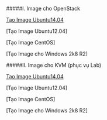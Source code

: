 ﻿#####I. Image cho OpenStack

[Tạo Image Ubuntu14.04](https://github.com/longsube/Image_Create/blob/master/OpenStack%20Images/Ubuntu14.04.md)

[Tạo Image Ubuntu12.04]

[Tạo Image CentOS]

[Tạo Image cho Windows 2k8 R2]



#####II. Image cho KVM (phục vụ Lab)

[Tạo Image Ubuntu14.04](https://github.com/longsube/Image_Create/blob/master/KVM%20Images/U.1404.md)

[Tạo Image Ubuntu12.04]

[Tạo Image CentOS]

[Tạo Image cho Windows 2k8 R2]